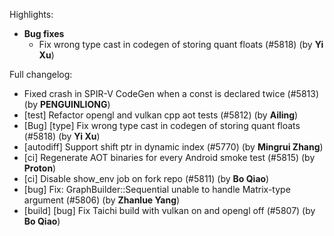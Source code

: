 Highlights:
   - **Bug fixes**
      - Fix wrong type cast in codegen of storing quant floats (#5818) (by **Yi Xu**)

Full changelog:
   - Fixed crash in SPIR-V CodeGen when a const is declared twice (#5813) (by **PENGUINLIONG**)
   - [test] Refactor opengl and vulkan cpp aot tests (#5812) (by **Ailing**)
   - [Bug] [type] Fix wrong type cast in codegen of storing quant floats (#5818) (by **Yi Xu**)
   - [autodiff] Support shift ptr in dynamic index (#5770) (by **Mingrui Zhang**)
   - [ci] Regenerate AOT binaries for every Android smoke test (#5815) (by **Proton**)
   - [ci] Disable show_env job on fork repo (#5811) (by **Bo Qiao**)
   - [bug] Fix: GraphBuilder::Sequential unable to handle Matrix-type argument (#5806) (by **Zhanlue Yang**)
   - [build] [bug] Fix Taichi build with vulkan on and opengl off (#5807) (by **Bo Qiao**)
